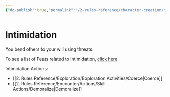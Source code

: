 ```yaml
---
{"dg-publish":true,"permalink":"/2-rules-reference/character-creation/skills/intimidation/"}
---
```


# Intimidation

You bend others to your will using threats.

To see a list of Feats related to Intimidation, [click here](https://2e.aonprd.com/Feats.aspx?Traits=144&Skill=Intimidation).

Intimidation Actions:
- [[2. Rules Reference/Exploration/Exploration Activities/Coerce\|Coerce]] 
- [[2. Rules Reference/Encounter/Actions/Skill Actions/Demoralize\|Demoralize]] 